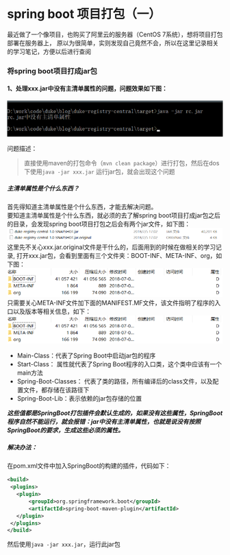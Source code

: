 # spring boot 项目打包（一）

最近做了一个像项目，也购买了阿里云的服务器（CentOS 7系统），想将项目打包部署在服务器上，
原以为很简单，实则发现自己竟然不会，所以在这里记录相关的学习笔记，方便以后进行查阅

### 将spring boot项目打成jar包

#### 1、处理xxx.jar中没有主清单属性的问题，问题效果如下图：
![Image_text](https://raw.githubusercontent.com/dukehu/notes/master/img/springboot_package_jar_problem_01.png)

问题描述：
> 直接使用maven的打包命令（`mvn clean package`）进行打包，然后在dos下使用`java -jar xxx.jar`
运行jar包，就会出现这个问题
 
##### 主清单属性是个什么东西？  
首先得知道主清单属性是个什么东西，才能去解决问题。  
要知道主清单属性是个什么东西，就必须的去了解spring boot项目打成jar包之后的目录，会发现spring boot项目打包之后会有两个jar文件，如下图：  
![Image_text](https://raw.githubusercontent.com/dukehu/notes/master/img/springboot_package_jar_problem_02.png)  
这里先不关心xxx.jar.original文件是干什么的，后面用到的时候在做相关的学习记录,
打开xxx.jar包，会看到里面有三个文件夹：BOOT-INF、META-INF、org，如下图：  
![Image_text](https://raw.githubusercontent.com/dukehu/notes/master/img/springboot_package_jar_problem_03.png)  
只需要关心META-INF文件加下面的MANIFEST.MF文件，该文件指明了程序的入口以及版本等相关信息，如下：  
![Image_text](https://raw.githubusercontent.com/dukehu/notes/master/img/springboot_package_jar_problem_03.png)  
* Main-Class：代表了Spring Boot中启动jar包的程序  
* Start-Class： 属性就代表了Spring Boot程序的入口类，这个类中应该有一个main方法  
* Spring-Boot-Classes： 代表了类的路径，所有编译后的class文件，以及配置文件，都存储在该路径下  
* Spring-Boot-Lib：表示依赖的jar包存储的位置  

**_这些值都是SpringBoot打包插件会默认生成的，如果没有这些属性，SpringBoot程序自然不能运行，就会报错：jar中没有主清单属性，也就是说没有按照SpringBoot的要求，生成这些必须的属性。_**  

##### 解决办法：  
在pom.xml文件中加入SpringBoot的构建的插件，代码如下：  
 ```xml
<build>
  <plugins>
  	<plugin>
  		<groupId>org.springframework.boot</groupId>
 		<artifactId>spring-boot-maven-plugin</artifactId>
  	</plugin>
  </plugins>
 </build>
```

然后使用`java -jar xxx.jar`，运行此jar包